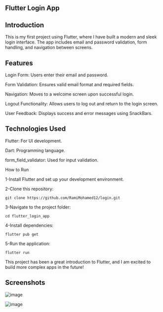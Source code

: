 ## Flutter Login App

## Introduction

This is my first project using Flutter, where I have built a modern and sleek login interface. The app includes email and password validation, form handling, and navigation between screens.

## Features

Login Form: Users enter their email and password.

Form Validation: Ensures valid email format and required fields.

Navigation: Moves to a welcome screen upon successful login.

Logout Functionality: Allows users to log out and return to the login screen.

User Feedback: Displays success and error messages using SnackBars.

## Technologies Used

Flutter: For UI development.

Dart: Programming language.

form_field_validator: Used for input validation.

How to Run

1-Install Flutter and set up your development environment.

2-Clone this repository:

    git clone https://github.com/RamiMohamed12/login.git

3-Navigate to the project folder:

    cd flutter_login_app

4-Install dependencies:

    flutter pub get

5-Run the application: 

    flutter run

This project has been a great introduction to Flutter, and I am excited to build more complex apps in the future!


## Screenshots 

![image](https://github.com/user-attachments/assets/00d9d1b2-7e6c-4651-8da9-90ad98aed9dd)

![image](https://github.com/user-attachments/assets/559bf857-8b1c-4f5f-9839-f400399253fb)





